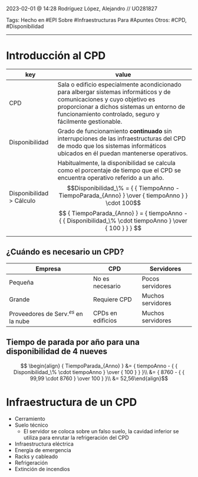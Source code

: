 2023-02-01 @ 14:28
Rodríguez López, Alejandro // UO281827

Tags:
	Hecho en #EPI
	Sobre #Infraestructuras 
	Para #Apuntes
	Otros: #CPD, #Disponibilidad
<hr>


# Introducción al CPD
|key|value|
|----|-----|
|CPD| Sala o edificio especialmente acondicionado para albergar sistemas informáticos y de comunicaciones y cuyo objetivo es proporcionar a dichos sistemas un entorno de funcionamiento controlado, seguro y fácilmente gestionable.|
| Disponibilidad | Grado de funcionamiento **continuado** sin interrupciones de las infraestructuras del CPD de modo que los sistemas informáticos ubicados en él puedan mantenerse operativos.
| Disponibilidad > Cálculo | Habitualmente, la disponibilidad se calcula como el porcentaje de tiempo que el CPD se encuentra operativo referido a un año. $$Disponibilidad_\% = { { TiempoAnno - TiempoParada_{Anno} } \over { tiempoAnno } } \cdot 100$$ $$ { TiempoParada_{Anno} } = { tiempoAnno - { { Disponibilidad_\% \cdot tiempoAnno } \over { 100 } } } $$

## ¿Cuándo es necesario un CPD?
|Empresa | CPD | Servidores |
|-----|-----|-----|
|Pequeña| No es necesario | Pocos servidores|
|Grande | Requiere CPD | Muchos servidores|
|Proveedores de Serv.$^{es}$ en la nube | CPDs en edificios | Muchos servidores|

## Tiempo de parada por año para una disponibilidad de 4 nueves
$$ \begin{align} { TiempoParada_{Anno} } &= { tiempoAnno - { { Disponibilidad_\% \cdot tiempoAnno } \over { 100 } } }\\
&= { 8760 - { { 99,99 \cdot 8760 } \over 100 } }\\
&= 52,56\end{align}$$
# Infraestructura de un CPD

- Cerramiento
- Suelo técnico 
	- El servidor se coloca sobre un falso suelo, la cavidad inferior se utiliza para enrutar la refrigeración del CPD
- Infraestructura eléctrica
- Energía de emergencia
- Racks y cableado
- Refrigeración
- Extinción de incendios
